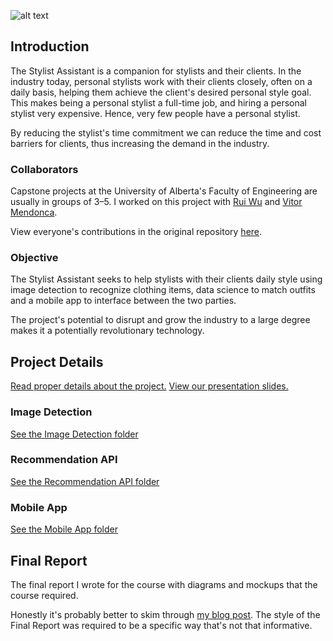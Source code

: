 ![alt text](https://github.com/askalburgi/stylist-assistant/blob/master/Project%20Source/resources/android/icon/drawable-xxxhdpi-icon.png?raw=true "Stylist Assistant")

## Introduction
The Stylist Assistant is a companion for stylists and their clients. In the industry today, personal stylists work with their clients closely, often on a daily basis, helping them achieve the client's desired personal style goal. This makes being a personal stylist a full-time job, and hiring a personal stylist very expensive. Hence, very few people have a personal stylist. 

By reducing the stylist's time commitment we can reduce the time and cost barriers for clients, thus increasing the demand in the industry.

### Collaborators
Capstone projects at the University of Alberta's Faculty of Engineering are usually in groups of 3–5. I worked on this project with [Rui Wu](https://github.com/rwu780) and [Vitor Mendonca](https://github.com/vitor-vfm).

View everyone's contributions in the original repository [here](https://github.com/ECE493Group3/stylist-assistant).

### Objective
The Stylist Assistant seeks to help stylists with their clients daily style using image detection to recognize clothing items, data science to match outfits and a mobile app to interface between the two parties.

The project's potential to disrupt and grow the industry to a large degree makes it a potentially revolutionary technology.



## Project Details 

[Read proper details about the project.](https://medium.com/arjunkalburgi/stylist-assistant-updating-stylists-to-do-more-236bf74c50a7)
[View our presentation slides.](https://docs.google.com/presentation/d/1U4SbZmzaiIkmf1hJq27UpBQrJmhd1VahhA49iJoCT1k/edit)

### Image Detection
[See the Image Detection folder](./Project%20Source/Neural%20Network)

### Recommendation API
[See the Recommendation API folder](./Project%20Source/Recommendation%20API)

### Mobile App
[See the Mobile App folder](./Project%20Source/Mobile%20App)




## Final Report 
The final report I wrote for the course with diagrams and mockups that the course required. 

Honestly it's probably better to skim through [my blog post](https://medium.com/arjunkalburgi/stylist-assistant-updating-stylists-to-do-more-236bf74c50a7). The style of the Final Report was required to be a specific way that's not that informative. 
